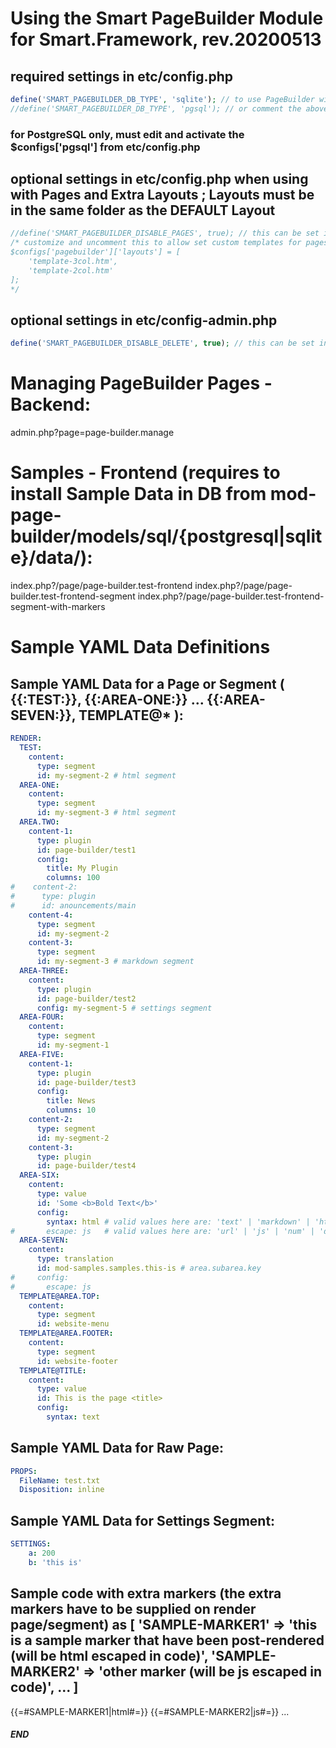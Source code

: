 
# Using the Smart PageBuilder Module for Smart.Framework, rev.20200513

## required settings in etc/config.php
```php
define('SMART_PAGEBUILDER_DB_TYPE', 'sqlite'); // to use PageBuilder with SQLite DB
//define('SMART_PAGEBUILDER_DB_TYPE', 'pgsql'); // or comment the above and uncomment this to use PageBuilder with PostgreSQL DB
```
### for PostgreSQL only, must edit and activate the $configs['pgsql'] from etc/config.php

## optional settings in etc/config.php when using with Pages and Extra Layouts ; Layouts must be in the same folder as the DEFAULT Layout
```php
//define('SMART_PAGEBUILDER_DISABLE_PAGES', true); // this can be set in etc/config.php to disable the use of pages and allow only segments
/* customize and uncomment this to allow set custom templates for pages
$configs['pagebuilder']['layouts'] = [
	'template-3col.htm',
	'template-2col.htm'
];
*/
```

## optional settings in etc/config-admin.php
```php
define('SMART_PAGEBUILDER_DISABLE_DELETE', true); // this can be set in etc/config-admin.php to disable page deletions in PageBuilder Manager (optional)
```

# Managing PageBuilder Pages - Backend:
admin.php?page=page-builder.manage

# Samples - Frontend (requires to install Sample Data in DB from mod-page-builder/models/sql/{postgresql|sqlite}/data/):
index.php?/page/page-builder.test-frontend
index.php?/page/page-builder.test-frontend-segment
index.php?/page/page-builder.test-frontend-segment-with-markers

# Sample YAML Data Definitions

## Sample YAML Data for a Page or Segment ( {{:TEST:}}, {{:AREA-ONE:}} ... {{:AREA-SEVEN:}}, TEMPLATE@* ):
```yaml
RENDER:
  TEST:
    content:
      type: segment
      id: my-segment-2 # html segment
  AREA-ONE:
    content:
      type: segment
      id: my-segment-3 # html segment
  AREA.TWO:
    content-1:
      type: plugin
      id: page-builder/test1
      config:
        title: My Plugin
        columns: 100
#    content-2:
#      type: plugin
#      id: anouncements/main
    content-4:
      type: segment
      id: my-segment-2
    content-3:
      type: segment
      id: my-segment-3 # markdown segment
  AREA-THREE:
    content:
      type: plugin
      id: page-builder/test2
      config: my-segment-5 # settings segment
  AREA-FOUR:
    content:
      type: segment
      id: my-segment-1
  AREA-FIVE:
    content-1:
      type: plugin
      id: page-builder/test3
      config:
        title: News
        columns: 10
    content-2:
      type: segment
      id: my-segment-2
    content-3:
      type: plugin
      id: page-builder/test4
  AREA-SIX:
    content:
      type: value
      id: 'Some <b>Bold Text</b>'
      config:
        syntax: html # valid values here are: 'text' | 'markdown' | 'html' | 'jsval' | 'urlpart' | 'raw' ; 'html' will be trimmed + safe filtered ; 'text' (will be trimmed + escaped as html ; 'markdown' will be trimmed + rendered as html ; jsval will not be trimmed, will be escaped as JS ; 'urlpart' will not be trimmed, will be escaped as RawUrl ; 'raw' will be preserved but requires to be escaped somehow ...
#       escape: js   # valid values here are: 'url' | 'js' | 'num' | 'dec1' | 'dec2' | 'dec3' | 'dec4' | 'int' | 'bool'
  AREA-SEVEN:
    content:
      type: translation
      id: mod-samples.samples.this-is # area.subarea.key
#     config:
#       escape: js
  TEMPLATE@AREA.TOP:
    content:
      type: segment
      id: website-menu
  TEMPLATE@AREA.FOOTER:
    content:
      type: segment
      id: website-footer
  TEMPLATE@TITLE:
    content:
      type: value
      id: This is the page <title>
      config:
        syntax: text
```

## Sample YAML Data for Raw Page:
```yaml
PROPS:
  FileName: test.txt
  Disposition: inline
```

## Sample YAML Data for Settings Segment:
```yaml
SETTINGS:
    a: 200
    b: 'this is'
```

## Sample code with extra markers (the extra markers have to be supplied on render page/segment) as [ 'SAMPLE-MARKER1' => 'this is a sample marker that have been post-rendered (will be html escaped in code)', 'SAMPLE-MARKER2' => 'other marker (will be js escaped in code)', ... ]

{{=#SAMPLE-MARKER1|html#=}}
{{=#SAMPLE-MARKER2|js#=}}
...

##### END
